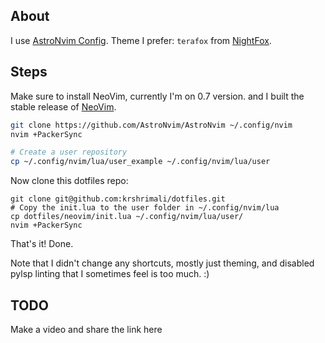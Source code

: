 ## About

I use [AstroNvim Config](https://github.com/AstroNvim/AstroNvim/). Theme I prefer: `terafox` from [NightFox](https://github.com/EdenEast/nightfox.nvim).


## Steps

Make sure to install NeoVim, currently I'm on 0.7 version. and I built the stable release of [NeoVim](https://github.com/neovim/neovim).

```bash
git clone https://github.com/AstroNvim/AstroNvim ~/.config/nvim
nvim +PackerSync

# Create a user repository
cp ~/.config/nvim/lua/user_example ~/.config/nvim/lua/user
```

Now clone this dotfiles repo:

```
git clone git@github.com:krshrimali/dotfiles.git
# Copy the init.lua to the user folder in ~/.config/nvim/lua
cp dotfiles/neovim/init.lua ~/.config/nvim/lua/user/
nvim +PackerSync
```

That's it! Done.

Note that I didn't change any shortcuts, mostly just theming, and disabled pylsp linting that I sometimes feel is too much. :)

## TODO

Make a video and share the link here
